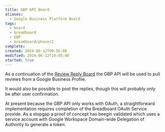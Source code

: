 ```yaml
---
title: GBP API Board
aliases:
  - Google Business Platform Board
tags:
  - board
  - breadboard
  - GBP
  - breadboard/phase/2
complete: 
created: 2024-06-12T09:55:08
modified: 2024-06-12T10:05:40
started: true
---
```


As a continuation of the [Review Reply Board](projects/Breadboard/Phase%202/Review%20Reply%20Board.md) the GBP API will be used to pull reviews from a Google Business Profile.

It would also be possible to post the replies, though this will probably only be after user confirmation.

At present because the GBP API only works with OAuth, a straightforward implementation requires completion of the Breadboard OAuth Service provide. As a stopgap a proof of concept has beegin validated which uses a service account with Google Workspace Domain-wide Delegation of Authority to generate a token.
